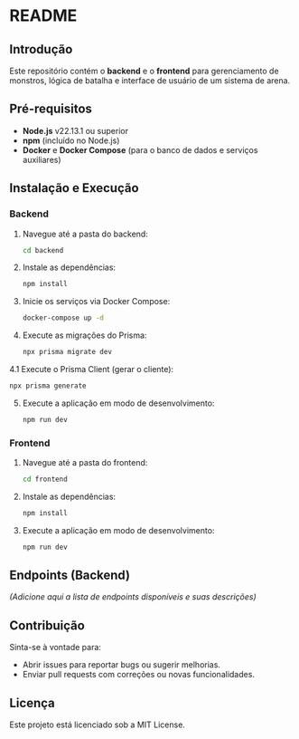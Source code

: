 # README

## Introdução
Este repositório contém o **backend** e o **frontend** para gerenciamento de monstros, lógica de batalha e interface de usuário de um sistema de arena.

## Pré-requisitos
- **Node.js** v22.13.1 ou superior
- **npm** (incluído no Node.js)
- **Docker** e **Docker Compose** (para o banco de dados e serviços auxiliares)

## Instalação e Execução

### Backend
1. Navegue até a pasta do backend:
   ```bash
   cd backend
   ```
2. Instale as dependências:
   ```bash
   npm install
   ```
3. Inicie os serviços via Docker Compose:
   ```bash
   docker-compose up -d
   ```
4. Execute as migrações do Prisma:
   ```bash
   npx prisma migrate dev
   ```
4\.1 Execute o Prisma Client (gerar o cliente):
   ```bash
   npx prisma generate
   ```
5. Execute a aplicação em modo de desenvolvimento:
   ```bash
   npm run dev
   ```

### Frontend
1. Navegue até a pasta do frontend:
   ```bash
   cd frontend
   ```
2. Instale as dependências:
   ```bash
   npm install
   ```
3. Execute a aplicação em modo de desenvolvimento:
   ```bash
   npm run dev
   ```

## Endpoints (Backend)
*(Adicione aqui a lista de endpoints disponíveis e suas descrições)*

## Contribuição
Sinta-se à vontade para:
- Abrir issues para reportar bugs ou sugerir melhorias.
- Enviar pull requests com correções ou novas funcionalidades.

## Licença
Este projeto está licenciado sob a MIT License.

